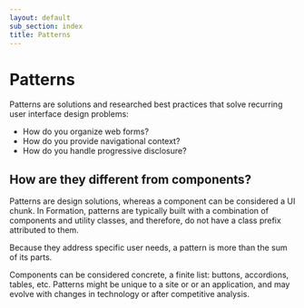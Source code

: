```yaml
---
layout: default
sub_section: index
title: Patterns
---
```


# Patterns

Patterns are solutions and researched best practices that solve recurring user interface design problems:

* How do you organize web forms?
* How do you provide navigational context?
* How do you handle progressive disclosure?

## How are they different from components?

Patterns are design solutions, whereas a component can be considered a UI chunk. In Formation, patterns are typically built with a combination of components and utility classes, and therefore, do not have a class prefix attributed to them.

Because they address specific user needs, a pattern is more than the sum of its parts.

Components can be considered concrete, a finite list: buttons, accordions, tables, etc. Patterns might be unique to a site or or an application, and may evolve with changes in technology or after competitive analysis. 

